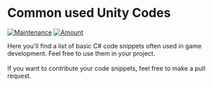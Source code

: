 # Common used Unity Codes

 [![Maintenance](https://img.shields.io/badge/Maintained%3F-yes-green.svg)](https://GitHub.com/MarvinTMavee/commoncodes/graphs/commit-activity)
 [![Amount](https://img.shields.io/badge/Amount-2-green.svg)](https://GitHub.com/MarvinTMavee/commoncodes/graphs/commit-activity)

Here you'll find a list of basic C# code snippets often used in game development. Feel free to use them in your project.<br><br>
If you want to contribute your code snippets, feel free to make a pull request.
